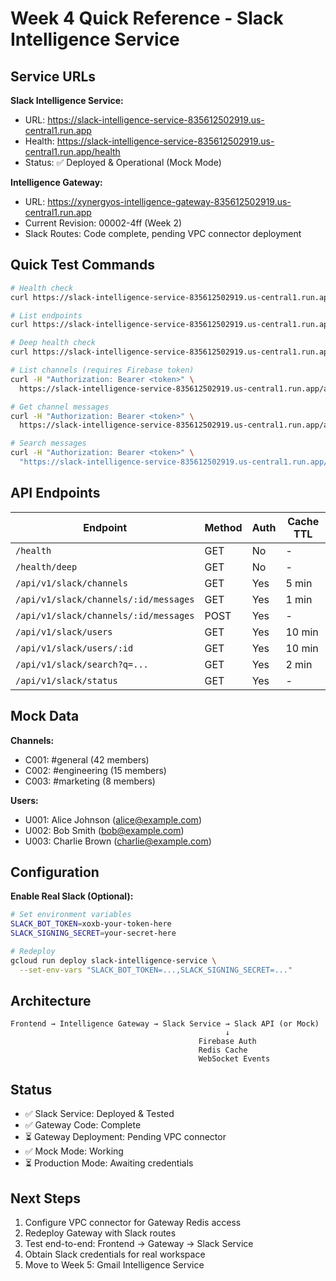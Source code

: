 # Week 4 Quick Reference - Slack Intelligence Service

## Service URLs

**Slack Intelligence Service:**
- URL: https://slack-intelligence-service-835612502919.us-central1.run.app
- Health: https://slack-intelligence-service-835612502919.us-central1.run.app/health
- Status: ✅ Deployed & Operational (Mock Mode)

**Intelligence Gateway:**
- URL: https://xynergyos-intelligence-gateway-835612502919.us-central1.run.app
- Current Revision: 00002-4ff (Week 2)
- Slack Routes: Code complete, pending VPC connector deployment

## Quick Test Commands

```bash
# Health check
curl https://slack-intelligence-service-835612502919.us-central1.run.app/health

# List endpoints
curl https://slack-intelligence-service-835612502919.us-central1.run.app/

# Deep health check
curl https://slack-intelligence-service-835612502919.us-central1.run.app/health/deep

# List channels (requires Firebase token)
curl -H "Authorization: Bearer <token>" \
  https://slack-intelligence-service-835612502919.us-central1.run.app/api/v1/slack/channels

# Get channel messages
curl -H "Authorization: Bearer <token>" \
  https://slack-intelligence-service-835612502919.us-central1.run.app/api/v1/slack/channels/C001/messages

# Search messages
curl -H "Authorization: Bearer <token>" \
  "https://slack-intelligence-service-835612502919.us-central1.run.app/api/v1/slack/search?q=test"
```

## API Endpoints

| Endpoint | Method | Auth | Cache TTL |
|----------|--------|------|-----------|
| `/health` | GET | No | - |
| `/health/deep` | GET | No | - |
| `/api/v1/slack/channels` | GET | Yes | 5 min |
| `/api/v1/slack/channels/:id/messages` | GET | Yes | 1 min |
| `/api/v1/slack/channels/:id/messages` | POST | Yes | - |
| `/api/v1/slack/users` | GET | Yes | 10 min |
| `/api/v1/slack/users/:id` | GET | Yes | 10 min |
| `/api/v1/slack/search?q=...` | GET | Yes | 2 min |
| `/api/v1/slack/status` | GET | Yes | - |

## Mock Data

**Channels:**
- C001: #general (42 members)
- C002: #engineering (15 members)
- C003: #marketing (8 members)

**Users:**
- U001: Alice Johnson (alice@example.com)
- U002: Bob Smith (bob@example.com)
- U003: Charlie Brown (charlie@example.com)

## Configuration

**Enable Real Slack (Optional):**
```bash
# Set environment variables
SLACK_BOT_TOKEN=xoxb-your-token-here
SLACK_SIGNING_SECRET=your-secret-here

# Redeploy
gcloud run deploy slack-intelligence-service \
  --set-env-vars "SLACK_BOT_TOKEN=...,SLACK_SIGNING_SECRET=..."
```

## Architecture

```
Frontend → Intelligence Gateway → Slack Service → Slack API (or Mock)
                                                ↓
                                          Firebase Auth
                                          Redis Cache
                                          WebSocket Events
```

## Status

- ✅ Slack Service: Deployed & Tested
- ✅ Gateway Code: Complete
- ⏳ Gateway Deployment: Pending VPC connector
- ✅ Mock Mode: Working
- ⏳ Production Mode: Awaiting credentials

## Next Steps

1. Configure VPC connector for Gateway Redis access
2. Redeploy Gateway with Slack routes
3. Test end-to-end: Frontend → Gateway → Slack Service
4. Obtain Slack credentials for real workspace
5. Move to Week 5: Gmail Intelligence Service
